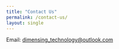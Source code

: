 ```yaml
---
title: "Contact Us"
permalink: /contact-us/
layout: single
---
```


Email: dimensing_technology@outlook.com

